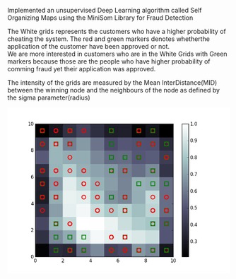 Implemented an unsupervised Deep Learning algorithm called Self Organizing Maps using the MiniSom Library for Fraud Detection</br>

The White grids represents the customers who have a higher probability of cheating the system. The red and green markers denotes whetherthe application of the customer have been approved or not.</br>
We are more interested in customers who are in the White Grids with Green markers because those are the people who have higher probability of comming fraud yet their application was approved.</br>

The intensity of the grids are measured by the Mean InterDistance(MID) between the winning node and the neighbours of the node as defined by the sigma parameter(radius)</br>

![SOM](https://github.com/bharath93m/Deep-Learning/blob/master/Self%20Organizing%20Maps/SOM.png)

